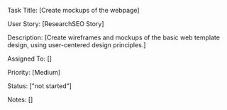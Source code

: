 Task Title: [Create mockups of the webpage]

User Story: [ResearchSEO Story]

Description: [Create wireframes and mockups of the basic web template design, using user-centered design principles.]

Assigned To: []

Priority: [Medium]

Status: ["not started"]

Notes: []